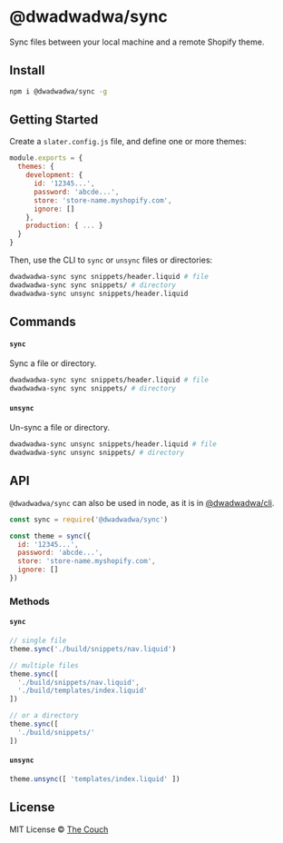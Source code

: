# @dwadwadwa/sync
Sync files between your local machine and a remote Shopify theme.

## Install
```bash
npm i @dwadwadwa/sync -g
```

## Getting Started
Create a `slater.config.js` file, and define one or more themes:

```javascript
module.exports = {
  themes: {
    development: {
      id: '12345...',
      password: 'abcde...',
      store: 'store-name.myshopify.com',
      ignore: []
    },
    production: { ... }
  }
}
```

Then, use the CLI to `sync` or `unsync` files or directories:
```bash
dwadwadwa-sync sync snippets/header.liquid # file
dwadwadwa-sync sync snippets/ # directory
dwadwadwa-sync unsync snippets/header.liquid
```

## Commands

#### `sync`
Sync a file or directory.
```bash
dwadwadwa-sync sync snippets/header.liquid # file
dwadwadwa-sync sync snippets/ # directory
```

#### `unsync`
Un-sync a file or directory.
```bash
dwadwadwa-sync unsync snippets/header.liquid # file
dwadwadwa-sync unsync snippets/ # directory
```

## API
`@dwadwadwa/sync` can also be used in node, as it is in
[@dwadwadwa/cli](https://github.com/the-couch/dwadwadwa/tree/master/packages/cli).

```javascript
const sync = require('@dwadwadwa/sync')

const theme = sync({
  id: '12345...',
  password: 'abcde...',
  store: 'store-name.myshopify.com',
  ignore: []
})
```

### Methods

#### `sync`
```javascript
// single file
theme.sync('./build/snippets/nav.liquid')

// multiple files
theme.sync([
  './build/snippets/nav.liquid',
  './build/templates/index.liquid'
])

// or a directory
theme.sync([
  './build/snippets/'
])
```

#### `unsync`
```javascript
theme.unsync([ 'templates/index.liquid' ])
```

## License
MIT License © [The Couch](https://thecouch.nyc)
